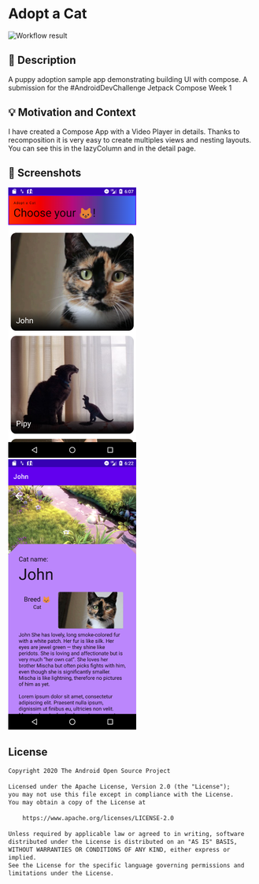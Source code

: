 # Adopt a Cat

<!--- Replace <OWNER> with your Github Username and <REPOSITORY> with the name of your repository. -->
<!--- You can find both of these in the url bar when you open your repository in github. -->
![Workflow result](https://github.com/patriziolerede/puppy-adoption-app/workflows/Check/badge.svg)


## :scroll: Description
A puppy adoption sample app demonstrating building UI with compose. A submission for the #AndroidDevChallenge Jetpack Compose Week 1


## :bulb: Motivation and Context
I have created a Compose App with a Video Player in details. Thanks to recomposition it is very easy to create multiples views and nesting layouts. You can see this in the lazyColumn and in the detail page.


## :camera_flash: Screenshots
<!-- You can add more screenshots here if you like -->
<img src="/results/screenshot_1.png" width="260">&emsp;<img src="/results/screenshot_2.png" width="260">

## License
```
Copyright 2020 The Android Open Source Project

Licensed under the Apache License, Version 2.0 (the "License");
you may not use this file except in compliance with the License.
You may obtain a copy of the License at

    https://www.apache.org/licenses/LICENSE-2.0

Unless required by applicable law or agreed to in writing, software
distributed under the License is distributed on an "AS IS" BASIS,
WITHOUT WARRANTIES OR CONDITIONS OF ANY KIND, either express or implied.
See the License for the specific language governing permissions and
limitations under the License.
```
